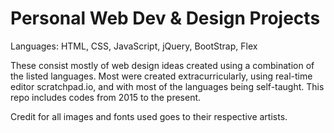 # Personal Web Dev & Design Projects
Languages: HTML, CSS, JavaScript, jQuery, BootStrap, Flex

These consist mostly of web design ideas created using a combination of the listed languages. Most were created extracurricularly, using real-time editor scratchpad.io, and with most of the languages being self-taught. This repo includes codes from 2015 to the present.

Credit for all images and fonts used goes to their respective artists.
